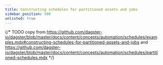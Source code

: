 ```yaml
---
title: Constructing schedules for partitioned assets and jobs
sidebar_position: 500
unlisted: true
---
```


{/* TODO copy from https://github.com/dagster-io/dagster/blob/master/docs/content/concepts/automation/schedules/examples.mdx#constructing-schedules-for-partitioned-assets-and-jobs and https://github.com/dagster-io/dagster/blob/master/docs/content/concepts/automation/schedules/partitioned-schedules.mdx */}